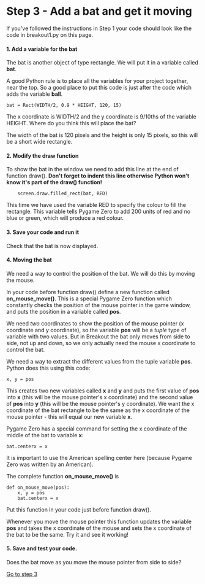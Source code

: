# Step 3 - Add a bat and get it moving

If you've followed the instructions in Step 1 your code should look like the code in breakout1.py on this page.

#### 1. Add a variable for the bat

The bat is another object of type rectangle. We will put it in a variable called **bat**.

A good Python rule is to place all the variables for your project together, near the top. So a good place to put this code is just after the code which adds the variable **ball**.
```
bat = Rect(WIDTH/2, 0.9 * HEIGHT, 120, 15)
```
The x coordinate is WIDTH/2 and the y coordinate is 9/10ths of the variable HEIGHT. Where do you think this will place the bat? 

The width of the bat is 120 pixels and the height is only 15 pixels, so this will be a short wide rectangle.

#### 2. Modify the draw function

To show the bat in the window we need to add this line at the end of function draw(). **Don't forget to indent this line otherwise Python won't know it's part of the draw() function!**
```
    screen.draw.filled_rect(bat, RED)
```
This time we have used the variable RED to specify the colour to fill the rectangle. This variable tells Pygame Zero to add 200 units of red and no blue or green, which will produce a red colour.

#### 3. Save your code and run it

Check that the bat is now displayed.

#### 4. Moving the bat

We need a way to control the position of the bat. We will do this by moving the mouse.

In your code before function draw() define a new function called **on_mouse_move()**. This is a special Pygame Zero function which constantly checks the position of the mouse pointer in the game window, and puts the position in a variable called **pos**.

We need *two* coordinates to show the position of the mouse pointer (x coordinate and y coordinate), so the variable **pos** will be a *tuple* type of variable with two values. But in Breakout the bat only moves from side to side, not up and down, so we only actually need the mouse x coordinate to control the bat. 

We need a way to extract the different values from the tuple variable **pos**. Python does this using this code:
```
x, y = pos
```
This creates two new variables called **x** and **y** and puts the first value of **pos** into **x** (this will be the mouse pointer's x coordinate) and the second value of **pos** into **y** (this will be the mouse pointer's y coordinate). We want the x coordinate of the bat rectangle to be the same as the x coordinate of the mouse pointer - this will equal our new variable **x**. 

Pygame Zero has a special command for setting the x coordinate of the middle of the bat to variable **x**:
```
bat.centerx = x
```

It is important to use the American spelling center here (because Pygame Zero was written by an American).

The complete function **on_mouse_move()** is
```
def on_mouse_move(pos):
    x, y = pos
    bat.centerx = x
```

Put this function in your code just before function draw().

Whenever you move the mouse pointer this function updates the variable **pos** and takes the x coordinate of the mouse and sets the x coordinate of the bat to be the same. Try it and see it working!

#### 5. Save and test your code.

Does the bat move as you move the mouse pointer from side to side?

[Go to step 3](../step03-move_the_ball)
